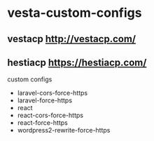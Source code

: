 # vesta-custom-configs
## vestacp http://vestacp.com/
## hestiacp https://hestiacp.com/

custom configs 
- laravel-cors-force-https
- laravel-force-https
- react
- react-cors-force-https 
- react-force-https
- wordpress2-rewrite-force-https
